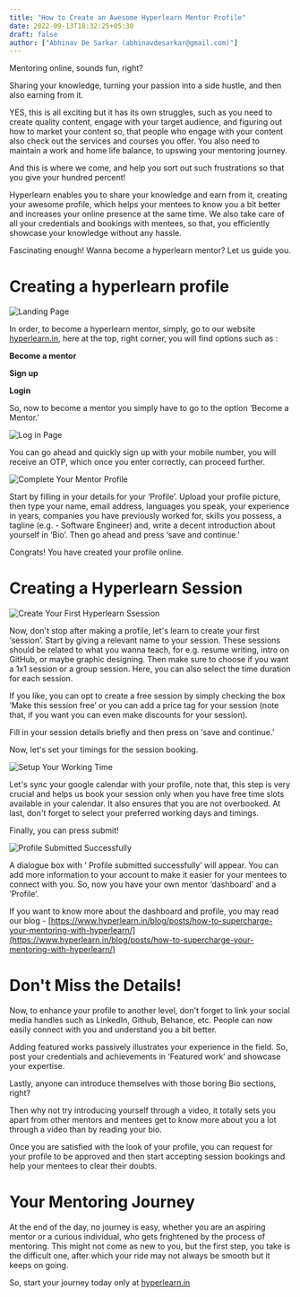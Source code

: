 ```yaml
---
title: "How to Create an Awesome Hyperlearn Mentor Profile"
date: 2022-09-13T18:32:25+05:30
draft: false
author: ["Abhinav De Sarkar (abhinavdesarkar@gmail.com)"]
---
```


Mentoring online, sounds fun, right? 

Sharing your knowledge, turning your passion into a side hustle, and then also earning from it.

YES, this is all exciting but it has its own struggles, such as you need to create quality content, engage with your target audience, and figuring out how to market your content so, that people who engage with your content also check out the services and courses you offer. You also need to maintain a work and home life balance, to upswing your mentoring journey.

And this is where we come, and help you sort out such frustrations so that you give your hundred percent!

Hyperlearn enables you to share your knowledge and earn from it, creating your awesome profile, which helps your mentees to know you a bit better and increases your online presence at the same time. We also take care of all your credentials and bookings with mentees, so that, you efficiently showcase your knowledge without any hassle.

Fascinating enough! Wanna become a hyperlearn mentor? Let us guide you.

# Creating a hyperlearn profile

![Landing Page](/blog/awesome_profile_1.jpg)

In order, to become a hyperlearn mentor, simply, go to our website [hyperlearn.in](http://hyperlearn.in), here at the top, right corner, you will find options such as :

**Become a mentor** 

**Sign up**

**Login**

So, now to become a mentor you simply have to go to the option ‘Become a Mentor.’

![Log in Page](/blog/awesome_profile_2.jpg)

You can go ahead and quickly sign up with your mobile number, you will receive an OTP, which once you enter correctly, can proceed further.

![Complete Your Mentor Profile](/blog/awesome_profile_3.jpg)

Start by filling in your details for your ‘Profile’. Upload your profile picture, then type your name, email address, languages you speak, your experience in years, companies you have previously worked for, skills you possess, a tagline (e.g. - Software Engineer) and, write a decent introduction about yourself in ‘Bio’. Then go ahead and press ‘save and continue.’

Congrats! You have created your profile online.

# Creating a Hyperlearn Session

![Create Your First Hyperlearn Ssession](/blog/awesome_profile_4.jpg)

Now, don't stop after making a profile, let's learn to create your first ‘session’. Start by giving a relevant name to your session. These sessions should be related to what you wanna teach, for e.g. resume writing, intro on GitHub, or maybe graphic designing. Then make sure to choose if you want a 1x1 session or a group session. Here, you can also select the time duration for each session.

 If you like, you can opt to create a free session by simply checking the box ‘Make this session free’ or you can add a price tag for your session (note that, if you want you can even make discounts for your session).

Fill in your session details briefly and then press on ‘save and continue.’

Now, let's set your timings for the session booking.

![Setup Your Working Time](/blog/awesome_profile_5.jpg)

Let's sync your google calendar with your profile, note that, this step is very crucial and helps us book your session only when you have free time slots available in your calendar. It also ensures that you are not overbooked. At last, don't forget to select your preferred working days and timings.

Finally, you can press submit!

![Profile Submitted Successfully](/blog/awesome_profile_6.jpg)

A dialogue box with ‘ Profile submitted successfully’ will appear. You can add more information to your account to make it easier for your mentees to connect with you. So, now you have your own mentor ‘dashboard’ and a ‘Profile’.

If you want to know more about the dashboard and profile, you may read our blog - [https://www.hyperlearn.in/blog/posts/how-to-supercharge-your-mentoring-with-hyperlearn/](https://www.hyperlearn.in/blog/posts/how-to-supercharge-your-mentoring-with-hyperlearn/)

# Don't Miss the Details!

Now, to enhance your profile to another level, don't forget to link your social media handles such as LinkedIn, Github, Behance, etc. People can now easily connect with you and understand you a bit better.

Adding featured works passively illustrates your experience in the field. So, post your credentials and achievements in ‘Featured work’ and showcase your expertise. 

Lastly, anyone can introduce themselves with those boring Bio sections, right? 

Then why not try introducing yourself through a video, it totally sets you apart from other mentors and mentees get to know more about you a lot through a video than by reading your bio.

Once you are satisfied with the look of your profile, you can request for your profile to be approved and then start accepting session bookings and help your mentees to clear their doubts.

# Your Mentoring Journey

At the end of the day, no journey is easy, whether you are an aspiring mentor or a curious individual, who gets frightened by the process of mentoring. This might not come as new to you, but the first step, you take is the difficult one, after which your ride may not always be smooth but it keeps on going.

So, start your journey today only at [hyperlearn.in](http://hyperlearn.in)

